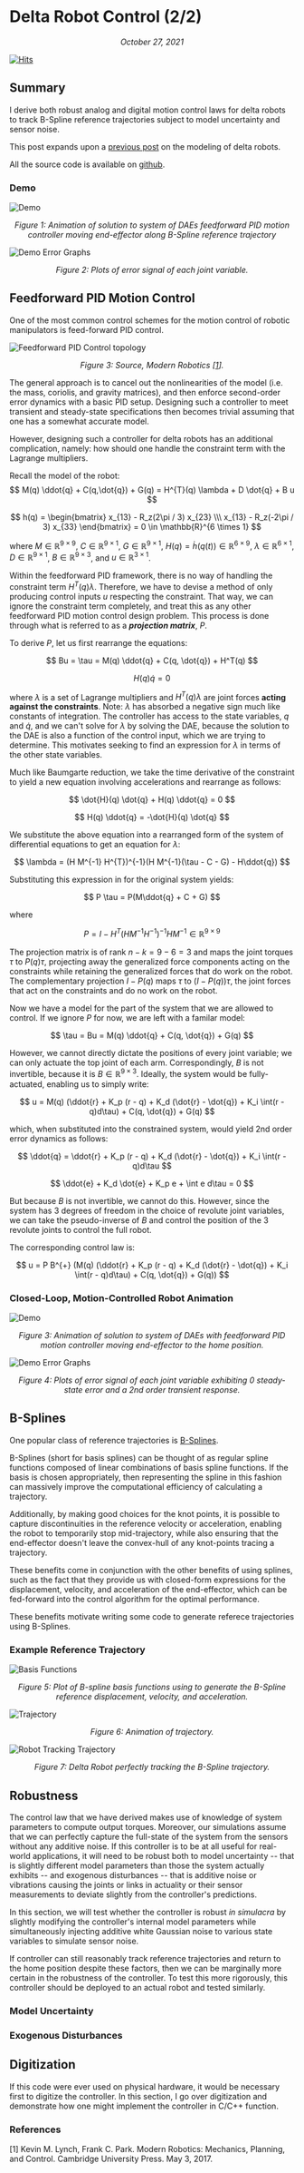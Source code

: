 # Delta Robot Control (2/2)
*<p style="text-align: center;">October 27, 2021</p>*

[![Hits](https://hits.seeyoufarm.com/api/count/incr/badge.svg?url=https%3A%2F%2Fzborffs.github.io%2Fsite%2Fposts%2Fdelta-robot-control.html&count_bg=%2379C83D&title_bg=%23555555&icon=&icon_color=%23E7E7E7&title=hits&edge_flat=false)](https://hits.seeyoufarm.com)

## Summary
I derive both robust analog and digital motion control laws for delta robots to track B-Spline reference trajectories subject to model uncertainty and sensor noise.

This post expands upon a [previous post](./delta-robot-modeling.html) on the modeling of delta robots.

All the source code is available on [github](https://github.com/zborffs/Delta).

### Demo
![Demo](delta-robot-control-images/actual.gif)
*<p style="text-align: center;">Figure 1: Animation of solution to system of DAEs feedforward PID motion controller moving end-effector along B-Spline reference trajectory</p>*
![Demo Error Graphs](delta-robot-control-images/error_actual.png)
*<p style="text-align: center;">Figure 2: Plots of error signal of each joint variable.</p>*

## Feedforward PID Motion Control
One of the most common control schemes for the motion control of robotic manipulators is feed-forward PID control.

![Feedforward PID Control topology](delta-robot-control-images/feedforward_pid_motion_diagram.png)
*<p style="text-align: center;">Figure 3: Source, Modern Robotics [<a href="#mr">1</a>].</p>*

The general approach is to cancel out the nonlinearities of the model (i.e. the mass, coriolis, and gravity matrices), and then enforce second-order error dynamics with a basic PID setup. Designing such a controller to meet transient and steady-state specifications then becomes trivial assuming that one has a somewhat accurate model.

However, designing such a controller for delta robots has an additional complication, namely: how should one handle the constraint term with the Lagrange multipliers.

Recall the model of the robot: 
$$
M(q) \ddot{q} + C(q,\dot{q}) + G(q) = H^{T}(q) \lambda + D \dot{q} + B u
$$

$$
h(q) = \begin{bmatrix} x_{13} - R_z(2\pi / 3) x_{23} \\\ x_{13} - R_z(-2\pi / 3) x_{33} \end{bmatrix} = 0 \in \mathbb{R}^{6 \times 1}
$$

where $M \in \mathbb{R}^{9 \times 9}$, $C \in \mathbb{R}^{9 \times 1}$, $G \in \mathbb{R}^{9 \times 1}$, $H(q) = \dot{h}(q(t)) \in \mathbb{R}^{6 \times 9}$, $\lambda \in \mathbb{R}^{6 \times 1}$, $D \in \mathbb{R}^{9 \times 1}$, $B \in \mathbb{R}^{9 \times 3}$, and $u \in \mathbb{R}^{3 \times 1}$.

Within the feedforward PID framework, there is no way of handling the constraint term $H^{T}(q) \lambda$. Therefore, we have to devise a method of only producing control inputs $u$ respecting the constraint. That way, we can ignore the constraint term completely, and treat this as any other feedforward PID motion control design problem. This process is done through what is referred to as a ***projection matrix***, $P$.

To derive $P$, let us first rearrange the equations:

$$
Bu = \tau = M(q) \ddot{q} + C(q, \dot{q}) + H^T(q)
$$

$$
H(q) \dot{q} = 0
$$

where $\lambda$ is a set of Lagrange multipliers and $H^T(q) \lambda$ are joint forces **acting against the constraints**. Note: $\lambda$ has absorbed a negative sign much like constants of integration. The controller has access to the state variables, $q$ and $\dot{q}$, and we can't solve for $\lambda$ by solving the DAE, because the solution to the DAE is also a function of the control input, which we are trying to determine. This motivates seeking to find an expression for $\lambda$ in terms of the other state variables.

Much like Baumgarte reduction, we take the time derivative of the constraint to yield a new equation involving accelerations and rearrange as follows:

$$
\dot{H}(q) \dot{q} + H(q) \ddot{q} = 0
$$

$$
H(q) \ddot{q} = -\dot{H}(q) \dot{q}
$$

We substitute the above equation into a rearranged form of the system of differential equations to get an equation for $\lambda$:

$$
\lambda = (H M^{-1} H^{T})^{-1}(H M^{-1}(\tau - C - G) - H\ddot{q})
$$

Substituting this expression in for the original system yields:

$$
P \tau = P(M\ddot{q} + C + G)
$$

where

$$
P = I - H^T(H M^{-1} H^{-1})^{-1}H M^{-1} \in \mathbb{R}^{9 \times 9}
$$

The projection matrix is of rank $n-k=9-6=3$ and maps the joint torques $\tau$ to $P(q)\tau$, projecting away the generalized force components acting on the constraints while retaining the generalized forces that do work on the robot. The complementary projection $I-P(q)$ maps $\tau$ to $(I-P(q))\tau$, the joint forces that act on the constraints and do no work on the robot.

Now we have a model for the part of the system that we are allowed to control. If we ignore $P$ for now, we are left with a familar model:

$$
\tau = Bu = M(q) \ddot{q} + C(q, \dot{q}) + G(q)
$$

However, we cannot directly dictate the positions of every joint variable; we can only actuate the top joint of each arm. Correspondingly, $B$ is not invertible, because it is $B \in \mathbb{R}^{9 \times 3}$. Ideally, the system would be fully-actuated, enabling us to simply write:

$$
u = M(q) (\ddot{r} + K_p (r - q) + K_d (\dot{r} - \dot{q}) + K_i \int(r - q)d\tau) + C(q, \dot{q}) + G(q)
$$

which, when substituted into the constrained system, would yield 2nd order error dynamics as follows:

$$
\ddot{q} = \ddot{r} + K_p (r - q) + K_d (\dot{r} - \dot{q}) + K_i \int(r - q)d\tau
$$

$$
\ddot{e} + K_d \dot{e} + K_p e + \int e d\tau = 0
$$

But because $B$ is not invertible, we cannot do this. However, since the system has $3$ degrees of freedom in the choice of revolute joint variables, we can take the pseudo-inverse of $B$ and control the position of the 3 revolute joints to control the full robot.

The corresponding control law is:

$$
u = P B^{+} (M(q) (\ddot{r} + K_p (r - q) + K_d (\dot{r} - \dot{q}) + K_i \int(r - q)d\tau) + C(q, \dot{q}) + G(q))
$$

### Closed-Loop, Motion-Controlled Robot Animation
![Demo](delta-robot-control-images/demo.gif)
*<p style="text-align: center;">Figure 3: Animation of solution to system of DAEs with feedforward PID motion controller moving end-effector to the home position.</p>*
![Demo Error Graphs](delta-robot-control-images/error_demo.png)
*<p style="text-align: center;">Figure 4: Plots of error signal of each joint variable exhibiting 0 steady-state error and a 2nd order transient response.</p>*

## B-Splines
One popular class of reference trajectories is [B-Splines](https://en.wikipedia.org/wiki/B-spline).

B-Splines (short for basis splines) can be thought of as regular spline functions composed of linear combinations of basis spline functions. If the basis is chosen appropriately, then representing the spline in this fashion can massively improve the computational efficiency of calculating a trajectory. 

Additionally, by making good choices for the knot points, it is possible to capture discontinuities in the reference velocity or acceleration, enabling the robot to temporarily stop mid-trajectory, while also ensuring that the end-effector doesn't leave the convex-hull of any knot-points tracing a trajectory.

These benefits come in conjunction with the other benefits of using splines, such as the fact that they provide us with closed-form expressions for the displacement, velocity, and acceleration of the end-effector, which can be fed-forward into the control algorithm for the optimal performance.

These benefits motivate writing some code to generate referece trajectories using B-Splines.

### Example Reference Trajectory
![Basis Functions](delta-robot-control-images/trajectory_basis_functions1.png)
*<p style="text-align: center;">Figure 5: Plot of B-spline basis functions using to generate the B-Spline reference displacement, velocity, and acceleration.</p>*

![Trajectory](delta-robot-control-images/trajectory.gif)
*<p style="text-align: center;">Figure 6: Animation of trajectory.</p>*

![Robot Tracking Trajectory](delta-robot-control-images/reference.gif)
*<p style="text-align: center;">Figure 7: Delta Robot perfectly tracking the B-Spline trajectory.</p>*

## Robustness
The control law that we have derived makes use of knowledge of system parameters to compute output torques. Moreover, our simulations assume that we can perfectly capture the full-state of the system from the sensors without any additive noise. If this controller is to be at all useful for real-world applications, it will need to be robust both to model uncertainty -- that is slightly different model parameters than those the system actually exhibits -- and exogenous disturbances -- that is additive noise or vibrations causing the joints or links in actuality or their sensor measurements to deviate slightly from the controller's predictions.

In this section, we will test whether the controller is robust *in simulacra* by slightly modifying the controller's internal model parameters while simultaneously injecting additive white Gaussian noise to various state variables to simulate sensor noise. 

If controller can still reasonably track reference trajectories and return to the home position despite these factors, then we can be marginally more certain in the robustness of the controller. To test this more rigorously, this controller should be deployed to an actual robot and tested similarly.

### Model Uncertainty


### Exogenous Disturbances


## Digitization
If this code were ever used on physical hardware, it would be necessary first to digitize the controller. In this section, I go over digitization and demonstrate how one might implement the controller in C/C++ function.

### References
[1] Kevin M. Lynch, Frank C. Park. Modern Robotics: Mechanics, Planning, and Control. Cambridge University Press. May 3, 2017. <p id="mr"> </a>